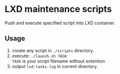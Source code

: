 # LXD maintenance scripts

Push and execute specified script into LXD container.

## Usage

1. create any script in `./scripts` directory.
2. execute: `./launch.sh TASK`  
  `TASK` is your script filename without extention
3. output `lxd-tasks.log` in current directory.

